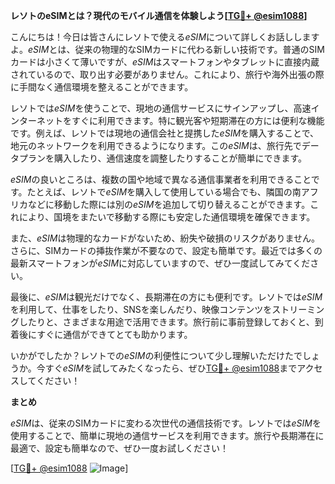 **レソトのeSIMとは？現代のモバイル通信を体験しよう[[TG💪+ @esim1088](https://t.me/s/esim1088)]**

こんにちは！今日は皆さんにレソトで使える*eSIM*について詳しくお話ししますよ。*eSIM*とは、従来の物理的なSIMカードに代わる新しい技術です。普通のSIMカードは小さくて薄いですが、*eSIM*はスマートフォンやタブレットに直接内蔵されているので、取り出す必要がありません。これにより、旅行や海外出張の際に手間なく通信環境を整えることができます。

レソトでは*eSIM*を使うことで、現地の通信サービスにサインアップし、高速インターネットをすぐに利用できます。特に観光客や短期滞在の方には便利な機能です。例えば、レソトでは現地の通信会社と提携した*eSIM*を購入することで、地元のネットワークを利用できるようになります。この*eSIM*は、旅行先でデータプランを購入したり、通信速度を調整したりすることが簡単にできます。

*eSIM*の良いところは、複数の国や地域で異なる通信事業者を利用できることです。たとえば、レソトで*eSIM*を購入して使用している場合でも、隣国の南アフリカなどに移動した際には別の*eSIM*を追加して切り替えることができます。これにより、国境をまたいで移動する際にも安定した通信環境を確保できます。

また、*eSIM*は物理的なカードがないため、紛失や破損のリスクがありません。さらに、SIMカードの挿抜作業が不要なので、設定も簡単です。最近では多くの最新スマートフォンが*eSIM*に対応していますので、ぜひ一度試してみてください。

最後に、*eSIM*は観光だけでなく、長期滞在の方にも便利です。レソトでは*eSIM*を利用して、仕事をしたり、SNSを楽しんだり、映像コンテンツをストリーミングしたりと、さまざまな用途で活用できます。旅行前に事前登録しておくと、到着後にすぐに通信ができてとても助かります。

いかがでしたか？レソトでの*eSIM*の利便性について少し理解いただけたでしょうか。今すぐ*eSIM*を試してみたくなったら、ぜひ[TG💪+ @esim1088](https://t.me/s/esim1088)までアクセスしてください！

**まとめ**

*eSIM*は、従来のSIMカードに変わる次世代の通信技術です。レソトでは*eSIM*を使用することで、簡単に現地の通信サービスを利用できます。旅行や長期滞在に最適で、設定も簡単なので、ぜひ一度お試しください！

[[TG💪+ @esim1088](https://t.me/s/esim1088) ![Image](https://i.postimg.cc/Y0z9fWf4/image.png)]